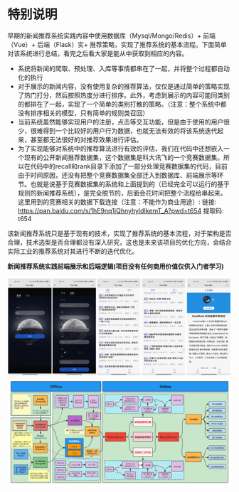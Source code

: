 # 特别说明

早期的新闻推荐系统实践内容中使用数据库（Mysql/Mongo/Redis）+ 前端（Vue）+ 后端（Flask）实+ 推荐策略，实现了推荐系统的基本流程。下面简单对该系统进行总结，看完之后看大家是能从中获取到相应的内容。

- 系统将新闻的爬取、预处理、入库等事情都串在了一起，并将整个过程都自动化的执行
- 对于展示的新闻内容，没有使用复杂的推荐算法，仅仅是通过简单的策略实现了热门打分，然后按照热度分进行排序。此外，考虑到展示的内容可能同类别的都排在了一起，实现了一个简单的类别打散的策略。（注意：整个系统中都没有排序相关的模型，只有简单的规则类召回）
- 当前系统虽然能够实现用户的注册，点击等交互功能，但是由于使用的用户很少，很难得到一个比较好的用户行为数据，也就无法有效的将该系统迭代起来，甚至都无法很好的对推荐效果进行评估。
- 为了实现能够对系统中的推荐算法进行有效的评估，我们在代码中还想嵌入一个现有的公开新闻推荐数据集，这个数据集是科大讯飞的一个竞赛数据集。所以在代码中的recall和rank目录下添加了一部分处理竞赛数据集的代码，目前由于时间原因，还没有把整个竞赛数据集全部迁入到数据库、前端展示等环节。也就是说基于竞赛数据集的系统和上面提到的（已经完全可以运行的基于规则的新闻推荐系统），是完全脱节的，后面会花时间把整个流程给串起来。这里用到的竞赛相关的数据下载连接（注意：不能作为商业用途）: 链接: https://pan.baidu.com/s/1hE9nq1jQhnyhyldIkemT_A?pwd=t654 提取码: t654

该新闻推荐系统只是基于现有的技术，实现了推荐系统的基本流程，对于架构是否合理，技术选型是否合理都没有深入研究，这也是未来该项目的优化方向，会结合实际工业的推荐系统对其进行不断的迭代优化。

**新闻推荐系统实践前端展示和后端逻辑(项目没有任何商用价值仅供入门者学习)**
<div align=center> 
    <img src="../../imgs/ch03/ch3.2/image-20211205142026937.png" alt="image-20211205142026937" style="zoom:57%;" />
    <img src="../../imgs/ch03/ch3.2/Fun-Rec-news-recommender-system.png" alt="Fun-Rec-news-recommender-system" style="zoom:50%;" />
</div>

